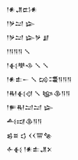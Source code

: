 <div class='block'>
<div class='line'>𒁹𒀭𒂗𒆗𒀭</div>
<div class='line'>𒁹𒃻𒁺 𒇽</div>
<div class='line'>𒁹𒃻𒁺 𒇽𒃻 𒋗</div>
<div class='line'>𒁹𒀀𒀀𒀀 𒑳</div>
<div class='line'>𒁹𒈬𒋧𒈾 𒑳 𒑳</div>
<div class='line'>𒁹𒀭𒉺𒀸 𒑳 𒄘𒃮𒀀𒀀𒀀</div>
<div class='line'>𒁹𒊑𒈬𒋼 𒑳 𒆧𒆠𒀀𒀀</div>
<div class='line'>𒁹𒊓𒊑𒁺𒁺 𒇽</div>
<div class='line'>𒋀𒀕𒆠𒀀𒀀</div>
<div class='line'>𒌗𒊺 𒌓 𒌋𒌋𒐌𒆚</div>
<div class='line'>𒅆𒈬 𒁹𒀭𒉺𒂗𒉽</div>
</div>